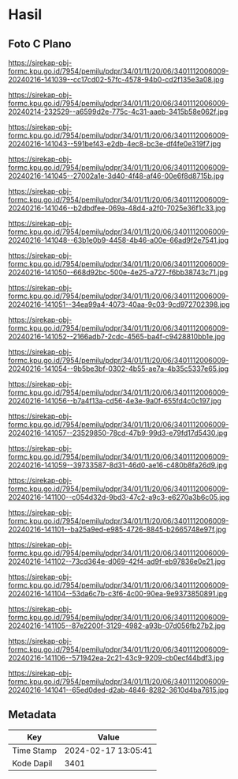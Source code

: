 # Hasil

## Foto C Plano

https://sirekap-obj-formc.kpu.go.id/7954/pemilu/pdpr/34/01/11/20/06/3401112006009-20240216-141039--cc17cd02-57fc-4578-94b0-cd2f135e3a08.jpg

https://sirekap-obj-formc.kpu.go.id/7954/pemilu/pdpr/34/01/11/20/06/3401112006009-20240214-232529--a6599d2e-775c-4c31-aaeb-3415b58e062f.jpg

https://sirekap-obj-formc.kpu.go.id/7954/pemilu/pdpr/34/01/11/20/06/3401112006009-20240216-141043--591bef43-e2db-4ec8-bc3e-df4fe0e319f7.jpg

https://sirekap-obj-formc.kpu.go.id/7954/pemilu/pdpr/34/01/11/20/06/3401112006009-20240216-141045--27002a1e-3d40-4f48-af46-00e6f8d8715b.jpg

https://sirekap-obj-formc.kpu.go.id/7954/pemilu/pdpr/34/01/11/20/06/3401112006009-20240216-141046--b2dbdfee-069a-48d4-a2f0-7025e36f1c33.jpg

https://sirekap-obj-formc.kpu.go.id/7954/pemilu/pdpr/34/01/11/20/06/3401112006009-20240216-141048--63b1e0b9-4458-4b46-a00e-66ad9f2e7541.jpg

https://sirekap-obj-formc.kpu.go.id/7954/pemilu/pdpr/34/01/11/20/06/3401112006009-20240216-141050--668d92bc-500e-4e25-a727-f6bb38743c71.jpg

https://sirekap-obj-formc.kpu.go.id/7954/pemilu/pdpr/34/01/11/20/06/3401112006009-20240216-141051--34ea99a4-4073-40aa-9c03-9cd972702398.jpg

https://sirekap-obj-formc.kpu.go.id/7954/pemilu/pdpr/34/01/11/20/06/3401112006009-20240216-141052--2166adb7-2cdc-4565-ba4f-c9428810bb1e.jpg

https://sirekap-obj-formc.kpu.go.id/7954/pemilu/pdpr/34/01/11/20/06/3401112006009-20240216-141054--9b5be3bf-0302-4b55-ae7a-4b35c5337e65.jpg

https://sirekap-obj-formc.kpu.go.id/7954/pemilu/pdpr/34/01/11/20/06/3401112006009-20240216-141056--b7a4f13a-cd56-4e3e-9a0f-655fd4c0c197.jpg

https://sirekap-obj-formc.kpu.go.id/7954/pemilu/pdpr/34/01/11/20/06/3401112006009-20240216-141057--23529850-78cd-47b9-99d3-e79fd17d5430.jpg

https://sirekap-obj-formc.kpu.go.id/7954/pemilu/pdpr/34/01/11/20/06/3401112006009-20240216-141059--39733587-8d31-46d0-ae16-c480b8fa26d9.jpg

https://sirekap-obj-formc.kpu.go.id/7954/pemilu/pdpr/34/01/11/20/06/3401112006009-20240216-141100--c054d32d-9bd3-47c2-a9c3-e6270a3b6c05.jpg

https://sirekap-obj-formc.kpu.go.id/7954/pemilu/pdpr/34/01/11/20/06/3401112006009-20240216-141101--ba25a9ed-e985-4726-8845-b2665748e97f.jpg

https://sirekap-obj-formc.kpu.go.id/7954/pemilu/pdpr/34/01/11/20/06/3401112006009-20240216-141102--73cd364e-d069-42f4-ad9f-eb97836e0e21.jpg

https://sirekap-obj-formc.kpu.go.id/7954/pemilu/pdpr/34/01/11/20/06/3401112006009-20240216-141104--53da6c7b-c3f6-4c00-90ea-9e9373850891.jpg

https://sirekap-obj-formc.kpu.go.id/7954/pemilu/pdpr/34/01/11/20/06/3401112006009-20240216-141105--87e2200f-3129-4982-a93b-07d056fb27b2.jpg

https://sirekap-obj-formc.kpu.go.id/7954/pemilu/pdpr/34/01/11/20/06/3401112006009-20240216-141106--571942ea-2c21-43c9-9209-cb0ecf44bdf3.jpg

https://sirekap-obj-formc.kpu.go.id/7954/pemilu/pdpr/34/01/11/20/06/3401112006009-20240216-141041--65ed0ded-d2ab-4846-8282-3610d4ba7615.jpg


## Metadata

| Key        | Value               |
| ---------- | ------------------- |
| Time Stamp | 2024-02-17 13:05:41 |
| Kode Dapil | 3401                |




